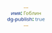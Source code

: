 ```yaml
---
имя: Гоблин
dg-publish: true
---
```

<html>
	<head>
		<link href="https://fonts.googleapis.com/css?family=Libre+Baskerville:700" rel="stylesheet" type="text/css">
		<link href="https://fonts.googleapis.com/css?family=Noto+Sans:400,700,400italic,700italic" rel="stylesheet" type="text/css">
		<style>
			body {
			  text-align: center;
			  font-size: 13.5px;
			  line-height: 1.2em;
			}
			body *{
			  box-sizing: border-box;
			  max-width: 100%;
			  font-family: 'Noto Sans', 'Myriad Pro', Calibri, Helvetica,
			    Arial, sans-serif;
			}
			.stat-block {
			  text-align: left;
			  margin: 20px;
			  display: inline-block;
			  vertical-align: top;
			  width: 17%;
			  min-width:280px;
			  background: #FDF1DC;
			  padding: 5px 10px 20px;
			  box-shadow: 0 0 1.5em #867453;
			}
			.stat-block.wide{
			  width: 46.5%;
			  min-width: 560px;
			  text-align: center;
			}
			.stat-block.wide .section-left,
			.stat-block.wide .section-right{
			  display: inline-block;
			  vertical-align: top;
			  width: 48%;
			  text-align: left;
			}
			.stat-block.wide .section-left{
			  margin-right: 1.5%;
			}
			.stat-block.wide .section-right{
			  margin-left: 1.5%;
			}
			@media screen and (max-width: 675px){
				.stat-block.wide{
					min-width: 280px;
				}
				.stat-block.wide .section-left,
				.stat-block.wide .section-right{
				  display: block;
				  width: 100%;
				}
				.stat-block.wide .section-left{
				  margin: 0;
				}
				.stat-block.wide .section-right{
					margin: 0;
				}
			}
			.orange-border{
			  display: block;
			  background: #E69A28;
			  border: 1px solid #000;
			  height: 5px;
			  padding: 0 10px 0;
			  margin: -10px -10px 0;
			  box-sizing: initial;
			}
			.orange-border.bottom{
			  margin: 15px -10px -20px;
			}
			.tapered-rule{
			  display: block;
			  width: 100%;
			  height: 5px;
			  border: none;
			  color: #922610;
			  fill: #922610;
			  stroke: #922610;
			}
			.creature-heading h1{
			  font-family: 'Libre Baskerville', 'Lora', 'Calisto MT', 'Bookman Old Style', Bookman, 'Goudy Old Style', Garamond, 'Hoefler Text', 'Bitstream Charter', Georgia, serif;
			  color: #922610;
			  font-size: 23px;
			  line-height: 1.2em;
			  margin: 10px 0 0;
			  letter-spacing: 1px;
			  font-variant: small-caps;
			  font-weight: bold;
			}
			.creature-heading h2{
			  font-weight: normal;
			  font-style: italic;
			  font-size: 12px;
			  line-height: 1.2em;
			  margin: 0 0 10px;
			}
			.property-line h4,
			.property-line p{
			  display: inline;
			  margin: 0;
			  color: #922610;
			  font-size: 13.5px;
			  line-height: 1.2em;
			}
			.property-line h4{
			  color: #7A200D;
			}
			.property-line{
			  text-indent: -1em;
			  padding-left: 1.1em;
			  line-height: 1.4em;
			}
			.property-line.first{
			  margin: 8px 0 0
			}
			.property-line.last{
			  margin: 0 0 10px;
			}
			.abilities{
			  text-align: center;
			  color: #922610;
			}
			.abilities > div{
			  display: inline-block;
			  vertical-align: middle;
			  width: 15.5%;
			  min-width: 40px; 
			  font-size: 12px;
			  line-height: 1em;
			}
			.abilities h4{
			  margin: 10px 0 2px;
			  font-size: 14px;
			  line-height: 1.2em;
			  text-transform: uppercase;
			  color: #7A200D;
			}
			.abilities p{
			  margin: 0 0 10px;
			  line-height: 1.2em;
			}
			.property-block h4,
			.property-block p{
			  font-size: 13.5px;
			  line-height: 1.2em;
			  display: inline;
			  margin: 0;
			}
			.property-block h4{
			  font-style: italic;
			}
			.property-block{
			  padding: 10px 2px 0;
			}
			.actions h3{
			  border-bottom: 1px solid #7A200D;
			  color: #7A200D;
			  font-size: 21px;
			  font-variant: small-caps;
			  font-weight: normal;
			  letter-spacing: 1px;
			  margin: 20px 0 0;
			  padding: 0 0 10px;
			  text-indent: 5px;
			}
			.actions{
			  margin: 0 0 20px;
			}
			.actions:last-child{
			  margin: 0;
			}
			
			@media print{
				.orange-border{
					display: none;
				}
				.stat-block,
				.stat-block.wide, 
				.stat-block.wide .section-left,
				.stat-block.wide .section-right,
				.property-line,
				.property-block{
					width: 100%;
					display: block;
				}
				.stat-block.wide .section-left{
				  margin: 0;
				}
				.stat-block.wide .section-right{
				  margin: 0;
				}
				.stat-block{
					width: 40%;
					display: inline-block;
					vertical-align: top;
				}
				.stat-block.wide{
					page-break-after: always;
				}
			}
			@media screen and (max-width: 575px){
				.stat-block{
					margin: 20px 0;
				}
			}
		</style>
	</head>
	<body>
		<div class="stat-block">
			<hr class="orange-border" />
			<div class="section-left">
				<div class="creature-heading">
					<h1>Animated Armor</h1>
					<h2>Medium construct, unaligned</h2>
				</div> <!-- creature heading -->
				<svg height="5" width="100%" class="tapered-rule">
			    <polyline points="0,0 400,2.5 0,5"></polyline>
			  </svg>
				<div class="top-stats">
					<div class="property-line first">
						<h4>Armor Class</h4>
						<p>18 (natural armor)</p>
					</div> <!-- property line -->
					<div class="property-line">
						<h4>Hit Points</h4>
						<p>33 (6d8 + 6)</p>
					</div> <!-- property line -->
					<div class="property-line last">
						<h4>Speed</h4>
						<p>25ft.</p>
					</div> <!-- property line -->
					<svg height="5" width="100%" class="tapered-rule">
			    <polyline points="0,0 400,2.5 0,5"></polyline>
			  </svg>
					<div class="abilities">
						<div class="ability-strength">
							<h4>STR</h4>
							<p>14 (+2)</p>
						</div> <!-- ability strength -->
						<div class="ability-dexterity">
							<h4>DEX</h4>
							<p>11 (+0)</p>
						</div> <!-- ability dexterity -->
						<div class="ability-constitution">
							<h4>CON</h4>
							<p>13 (+1)</p>
						</div> <!-- ability constitution -->
						<div class="ability-intelligence">
							<h4>INT</h4>
							<p>1 (-5)</p>
						</div> <!-- ability intelligence -->
						<div class="ability-wisdom">
							<h4>WIS</h4>
							<p>3 (-4)</p>
						</div> <!-- ability wisdom -->
						<div class="ability-charisma">
							<h4>CHA</h4>
							<p>1 (-5)</p>
						</div> <!-- ability charisma -->
					</div> <!-- abilities -->
					<svg height="5" width="100%" class="tapered-rule">
			    <polyline points="0,0 400,2.5 0,5"></polyline>
			  </svg>
					<div class="property-line first">
						<h4>Damage Immunities</h4>
						<p>poison, psychic</p>
					</div> <!-- property line -->
					<div class="property-line">
						<h4>Condition Immunities</h4>
						<p>blinded, charmed, deafened, exhaustion, frightened,
								petrified, poisoned</p>
					</div> <!-- property line -->
					<div class="property-line">
						<h4>Senses</h4>
						<p>blindsight 60ft. (blind beyond this radius), passive Perception 6</p>
					</div> <!-- property line -->
					<div class="property-line">
						<h4>Languages</h4>
						<p>&mdash;</p>
					</div> <!-- property line -->
					<div class="property-line last">
						<h4>Challenge</h4>
						<p>1 (200 XP)</p>
					</div> <!-- property line -->
				</div> <!-- top stats -->
				<svg height="5" width="100%" class="tapered-rule">
			    <polyline points="0,0 400,2.5 0,5"></polyline>
			  </svg>
				<div class="property-block">
					<h4>Antimagic Suceptibility.</h4>
					<p>The armor is incapacitated while in the area of an <i>antimagic
			        field</i>.  If targeted by <i>dispel magic</i>, the armor must succeed
			        on a Constitution saving throw against the caster’s spell save DC or
			        fall unconscious for 1 minute.</p>
				</div> <!-- property block -->
				<div class="property-block">
					<h4>False Appearance.</h4>
					<p>While the armor remains motionless, it is indistinguishable from a
			        normal suit of armor.</p>
				</div> <!-- property block -->
			</div> <!-- section left -->
			<div class="section-right">
				<div class="actions">
					<h3>Actions</h3>
					<div class="property-block">
						<h4>Multiattack.</h4>
						<p>The armor makes two melee attacks.</p>
					</div> <!-- property block -->
					<div class="property-block">
						<h4>Slam.</h4>
						<p><i>Melee Weapon Attack:</i> +4 to hit, reach 5 ft., one target.
		        <i>Hit:</i> 5 (1d6 + 2) bludgeoning damage.</p>
					</div> <!-- property block -->
				</div> <!-- actions -->
				<div class="actions">
					<h3>Legendary Actions</h3>
					<div class="property-block">
						<h4>Multiattack.</h4>
						<p>The armor makes two melee attacks.</p>
					</div> <!-- property block -->
					<div class="property-block">
						<h4>Slam.</h4>
						<p><i>Melee Weapon Attack:</i> +4 to hit, reach 5 ft., one target.
		        <i>Hit:</i> 5 (1d6 + 2) bludgeoning damage.</p>
					</div> <!-- property block -->
				</div> <!-- actions -->
			</div> <!-- section right -->
			<hr class="orange-border bottom" />
		</div> <!-- stat block -->
	</body>	
</html>